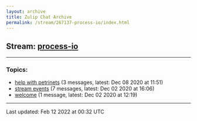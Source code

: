 ```yaml
---
layout: archive
title: Zulip Chat Archive
permalink: /stream/267137-process-io/index.html
---
```


## Stream: [process-io](https://mattecapu.github.io/ct-zulip-archive/stream/267137-process-io/index.html)
---

### Topics:

* [help with petrinets](topic/help.20with.20petrinets.html) (3 messages, latest: Dec 08 2020 at 11:51)
* [stream events](topic/stream.20events.html) (7 messages, latest: Dec 02 2020 at 16:06)
* [welcome](topic/welcome.html) (1 message, latest: Dec 02 2020 at 12:19)

<hr><p>Last updated: Feb 12 2022 at 00:32 UTC</p>